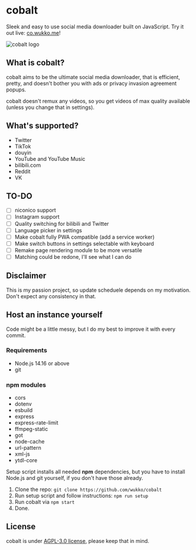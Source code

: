 # cobalt
Sleek and easy to use social media downloader built on JavaScript. Try it out live: [co.wukko.me](https://co.wukko.me/)!

![cobalt logo](https://raw.githubusercontent.com/wukko/cobalt/current/src/front/icons/wide.png "cobalt logo")

## What is cobalt?
cobalt aims to be the ultimate social media downloader, that is efficient, pretty, and doesn't bother you with ads or privacy invasion agreement popups.

cobalt doesn't remux any videos, so you get videos of max quality available (unless you change that in settings).

## What's supported?
- Twitter
- TikTok
- douyin
- YouTube and YouTube Music
- bilibili.com
- Reddit
- VK

## TO-DO
- [ ] niconico support
- [ ] Instagram support
- [ ] Quality switching for bilibili and Twitter
- [ ] Language picker in settings
- [ ] Make cobalt fully PWA compatible (add a service worker)
- [ ] Make switch buttons in settings selectable with keyboard
- [ ] Remake page rendering module to be more versatile
- [ ] Matching could be redone, I'll see what I can do

## Disclaimer
This is my passion project, so update scheduele depends on my motivation. Don't expect any consistency in that.

## Host an instance yourself
Code might be a little messy, but I do my best to improve it with every commit.

### Requirements
- Node.js 14.16 or above
- git

### npm modules
- cors
- dotenv
- esbuild
- express
- express-rate-limit
- ffmpeg-static
- got
- node-cache
- url-pattern
- xml-js
- ytdl-core

Setup script installs all needed **npm** dependencies, but you have to install Node.js and git yourself, if you don't have those already.

1. Clone the repo: `git clone https://github.com/wukko/cobalt`
2. Run setup script and follow instructions: `npm run setup`
3. Run cobalt via `npm start`
4. Done.

## License
cobalt is under [AGPL-3.0 license](https://github.com/wukko/cobalt/blob/current/LICENSE), please keep that in mind.
